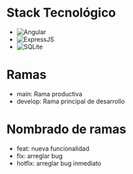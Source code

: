 # Stack Tecnológico
- ![Angular](https://img.shields.io/badge/-Angular-DD0031?logo=angular&logoColor=white)
- ![ExpressJS](https://img.shields.io/badge/expressjs-blue?style=plastic&logoColor=white)
- ![SQLite](https://img.shields.io/badge/sqllite-blue?style=plastic&logoColor=white)

# Ramas
- main: Rama productiva
- develop: Rama principal de desarrollo

# Nombrado de ramas
- feat: nueva funcionalidad
- fix: arreglar bug
- hotfix: arreglar bug inmediato
